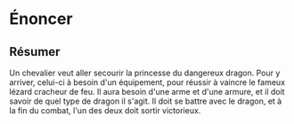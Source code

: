 # Énoncer

## Résumer
Un chevalier veut aller secourir la princesse du dangereux dragon. Pour y arriver, celui-ci à besoin d'un équipement,
pour réussir à vaincre le fameux lézard cracheur de feu. Il aura besoin d'une arme et d'une armure, et il doit savoir 
de quel type de dragon il s'agit. Il doit se battre avec le dragon, et à la fin du combat, l'un des deux doit sortir victorieux.

